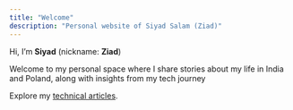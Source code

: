 ```yaml
---
title: "Welcome"
description: "Personal website of Siyad Salam (Ziad)"
---
```


Hi, I’m **Siyad** (nickname: **Ziad**)

Welcome to my personal space where I share stories about my life in India and Poland, along with insights from my tech journey

Explore my [technical articles](/posts/tech-logs).
